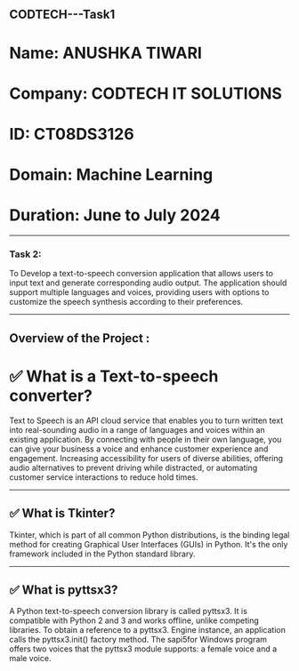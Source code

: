 ## CODTECH---Task1
# Name: ANUSHKA TIWARI
# Company: CODTECH IT SOLUTIONS
# ID: CT08DS3126
# Domain: Machine Learning
# Duration: June to July 2024
***
### Task 2: 
To Develop a text-to-speech conversion application that allows users to input
text and generate corresponding audio output. The application should
support multiple languages and voices, providing users with options to
customize the speech synthesis according to their preferences.
***
## Overview of the Project :
# ✅ What is a Text-to-speech converter?
Text to Speech is an API cloud service that enables you to turn written text into real-sounding audio in a range of languages and voices within an existing application. By connecting with people in their own language, you can give your business a voice and enhance customer experience and engagement. Increasing accessibility for users of diverse abilities, offering audio alternatives to prevent driving while distracted, or automating customer service interactions to reduce hold times.
***
## ✅  What is Tkinter?
Tkinter, which is part of all common Python distributions, is the binding legal method for creating Graphical User Interfaces (GUIs) in Python. It's the only framework included in the Python standard library.
***
## ✅  What is pyttsx3? 
A Python text-to-speech conversion library is called pyttsx3. It is compatible with Python 2 and 3 and works offline, unlike competing libraries. To obtain a reference to a pyttsx3. Engine instance, an application calls the pyttsx3.init() factory method. The sapi5for Windows program offers two voices that the pyttsx3 module supports: a female voice and a male voice.
